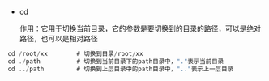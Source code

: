 * cd
  
  作用：它用于切换当前目录，它的参数是要切换到的目录的路径，可以是绝对路径，也可以是相对路径

```Java
cd /root/xx        # 切换到目录/root/xx  
cd ./path          # 切换到当前目录下的path目录中，"."表示当前目录    
cd ../path         # 切换到上层目录中的path目录中，".."表示上一层目录 
```

